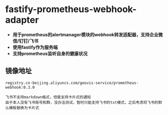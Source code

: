 # fastify-prometheus-webhook-adapter
- **用于prometheus的alertmanager模块的webhook转发适配器，支持企业微信/钉钉/飞书**
- **使用fastify作为服务端**
- **支持prometheus监听自身的健康状况**

## 镜像地址
`registry.cn-beijing.aliyuncs.com/geovis-service/prometheus-webhook:0.3.0`

    飞书不支持markdown格式，但是支持卡片式的通知
    由于本人没有飞书账号和群，没办法测试，暂时只能支持飞书的txt模式，之后考虑将飞书的默认模板替换为卡片式
